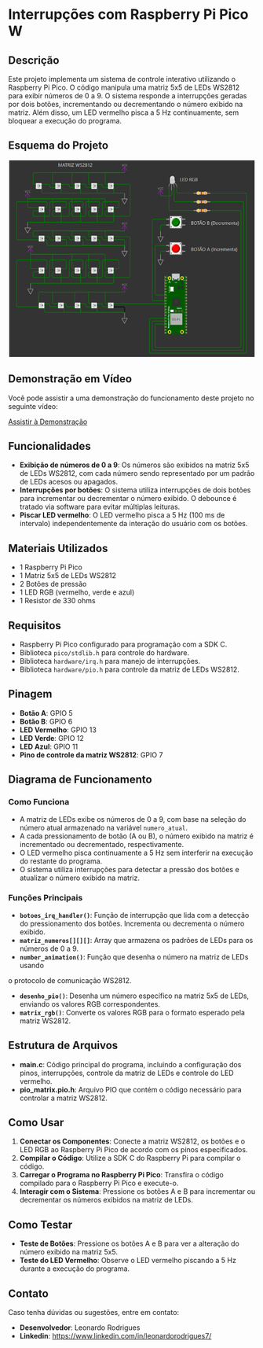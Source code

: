 # Interrupções com Raspberry Pi Pico W

## Descrição
Este projeto implementa um sistema de controle interativo utilizando o Raspberry Pi Pico. O código manipula uma matriz 5x5 de LEDs WS2812 para exibir números de 0 a 9. O sistema responde a interrupções geradas por dois botões, incrementando ou decrementando o número exibido na matriz. Além disso, um LED vermelho pisca a 5 Hz continuamente, sem bloquear a execução do programa.

## Esquema do Projeto

<div style="text-align: center;">
    <img src="esquema.png" alt="Esquema do Projeto" width="500" height="400">
</div>

## Demonstração em Vídeo

Você pode assistir a uma demonstração do funcionamento deste projeto no seguinte vídeo:

[Assistir à Demonstração](https://www.youtube.com/watch?v=2OAxGTcpw3o)

## Funcionalidades
- **Exibição de números de 0 a 9**: Os números são exibidos na matriz 5x5 de LEDs WS2812, com cada número sendo representado por um padrão de LEDs acesos ou apagados.
- **Interrupções por botões**: O sistema utiliza interrupções de dois botões para incrementar ou decrementar o número exibido. O debounce é tratado via software para evitar múltiplas leituras.
- **Piscar LED vermelho**: O LED vermelho pisca a 5 Hz (100 ms de intervalo) independentemente da interação do usuário com os botões.
  
## Materiais Utilizados
- 1 Raspberry Pi Pico
- 1 Matriz 5x5 de LEDs WS2812
- 2 Botões de pressão
- 1 LED RGB (vermelho, verde e azul)
- 1 Resistor de 330 ohms

## Requisitos
- Raspberry Pi Pico configurado para programação com a SDK C.
- Biblioteca `pico/stdlib.h` para controle do hardware.
- Biblioteca `hardware/irq.h` para manejo de interrupções.
- Biblioteca `hardware/pio.h` para controle da matriz de LEDs WS2812.

## Pinagem
- **Botão A**: GPIO 5
- **Botão B**: GPIO 6
- **LED Vermelho**: GPIO 13
- **LED Verde**: GPIO 12
- **LED Azul**: GPIO 11
- **Pino de controle da matriz WS2812**: GPIO 7

## Diagrama de Funcionamento

### Como Funciona
- A matriz de LEDs exibe os números de 0 a 9, com base na seleção do número atual armazenado na variável `numero_atual`.
- A cada pressionamento de botão (A ou B), o número exibido na matriz é incrementado ou decrementado, respectivamente.
- O LED vermelho pisca continuamente a 5 Hz sem interferir na execução do restante do programa.
- O sistema utiliza interrupções para detectar a pressão dos botões e atualizar o número exibido na matriz.

### Funções Principais
- **`botoes_irq_handler()`**: Função de interrupção que lida com a detecção do pressionamento dos botões. Incrementa ou decrementa o número exibido.
- **`matriz_numeros[][][]`**: Array que armazena os padrões de LEDs para os números de 0 a 9.
- **`number_animation()`**: Função que desenha o número na matriz de LEDs usando

o protocolo de comunicação WS2812.
- **`desenho_pio()`**: Desenha um número específico na matriz 5x5 de LEDs, enviando os valores RGB correspondentes.
- **`matrix_rgb()`**: Converte os valores RGB para o formato esperado pela matriz WS2812.

## Estrutura de Arquivos
- **main.c**: Código principal do programa, incluindo a configuração dos pinos, interrupções, controle da matriz de LEDs e controle do LED vermelho.
- **pio_matrix.pio.h**: Arquivo PIO que contém o código necessário para controlar a matriz WS2812.

## Como Usar
1. **Conectar os Componentes**: Conecte a matriz WS2812, os botões e o LED RGB ao Raspberry Pi Pico de acordo com os pinos especificados.
2. **Compilar o Código**: Utilize a SDK C do Raspberry Pi para compilar o código.
3. **Carregar o Programa no Raspberry Pi Pico**: Transfira o código compilado para o Raspberry Pi Pico e execute-o.
4. **Interagir com o Sistema**: Pressione os botões A e B para incrementar ou decrementar os números exibidos na matriz de LEDs.

## Como Testar
- **Teste de Botões**: Pressione os botões A e B para ver a alteração do número exibido na matriz 5x5.
- **Teste do LED Vermelho**: Observe o LED vermelho piscando a 5 Hz durante a execução do programa.

## Contato
Caso tenha dúvidas ou sugestões, entre em contato:
- **Desenvolvedor**: Leonardo Rodrigues
- **Linkedin**: https://www.linkedin.com/in/leonardorodrigues7/